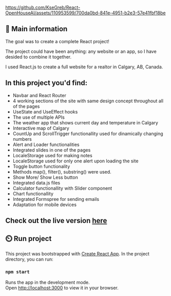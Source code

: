 

https://github.com/KseGreb/React-OpenHouseAI/assets/110953599/700da0bd-841e-4951-b2e3-57e41fbf18be


## 🦉 Main information


The goal was to create a complete React project!

The project could have been anything: any website or an app, so I have desided to combine it together.

I used React.js to create a full website for a realtor in Calgary, AB, Canada.


## In this project you'd find:

- Navbar and React Router
- 4 working sections of the site with same design concept throughout all of the pages
- UseState and UseEffect hooks
- The use of multiple APIs
- The weather app that shows current day and temperature in Calgary
- Interactive map of Calgary
- CountUp and ScrollTrigger functionallity used for dinamically changing numbers
- Alert and Loader functionalities
- Integrated slides in one of the pages
- LocaleStorage used for making notes
- LocaleStorage used for only one alert upon loading the site
- Toggle button functionality
- Methods map(), filter(), substring() were used.
- Show More/ Show Less button
- Integrated data.js files
- Calculator functionallity with Slider component
- Chart functionallity
- Integrated Formspree for sending emails
- Adaptation for mobile devices

## Check out the live version <a href="https://realtor-calgary.netlify.app/"> here </a>


## ⏲️ Run project

This project was bootstrapped with [Create React App](https://github.com/facebook/create-react-app).
In the project directory, you can run:

### `npm start`

Runs the app in the development mode.\
Open [http://localhost:3000](http://localhost:3000) to view it in your browser.


